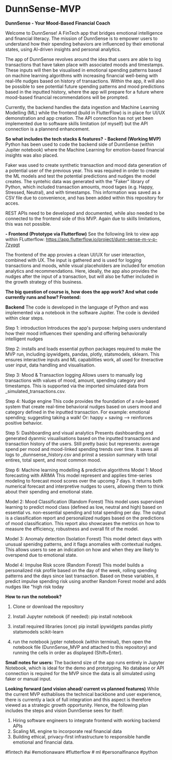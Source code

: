 # DunnSense-MVP
**DunnSense - Your Mood-Based Financial Coach**

Welcome to DunnSense! A FinTech app that bridges emotional intelligence and financial literacy. The mission of DunnSense is to empower users to understand how their spending behaviors are influenced by their emotional states, using AI-driven insights and personal analytics. 

The app of DunnSense revolves around the idea that users are able to log transactions that have taken place with associated moods and timestamps. These inputs will then be visualised in emotional spending patterns based on machine learning algorithms with increasing financial well-being with real-life nudges based on history of transactions. Within the app, it will also be possible to see potential future spending patterns and mood predictions based in the inputted history, where the app will prepare for a future where mood-based financial recommendations will be prompted. 

Currently, the backend handles the data ingestion and Machine Learning Modelling (ML) while the frontend (build in FlutterFlow) is in place for UI/UX demonstration and app creation. The API connection has not yet been implemented due to software skills limitation (of myself) but the API connection is a plannend enhancement. 

**So what includes the tech stacks & features?**
**- Backend (Working MVP)**
Python has been used to code the backend side of DunnSense (within Jupiter notebook) where the Machine Learning for emotion-based financial insights was also placed.

Faker was used to create synthetic transaction and mood data generation of a potential user of the previous year. This was required in order to create the ML models and test the potential predictions and nudges the model creates. The syntehic data was generated with the "Faker" library of Python, which included transaction amounts, mood tages (e.g. Happy, Stressed, Neutral), and with timestamps. This information was saved as a CSV file due to convenience, and has been added within this repository for acces. 

REST APIs need to be developed and documented, while also needed to be connected to the frontend side of this MVP. Again due to skills limitations, this was not possible. 

**- Frontend (Prototype via Flutterflow)**
See the following link to view app within FLutterflow: https://app.flutterflow.io/project/dunn-sense-m-v-p-7zyqgt

The frontend of the app provies a clean UI/UX for user interaction, combined with UX. The input is gathered and is used for logging transactions and moods, while visual placeholders are included for emotion analytics and recommendations. Here, ideally, the app also provides the nudges after the input of a transaction, but will also be futher included in the growth strategy of this business. 

**The big question of course is, how does the app work? And what code currently runs and how?
Frontend:**

**Backend**
The code is developed in the language of Python and was implemented via a notebook in the software Jupiter. The code is devided within clear steps.

Step 1: introduction
Introduces the app's purpose: helping users understand how their mood influences their spending and offering behaviorally intelligent nudges

Step 2: installs and loads essential python packages required to make the MVP run, including ipywidgets, pandas, plotly, statsmodels, sklearn. This ensures interactive inputs and ML capabilities work, all used for itneractive user input, data handling and visualisation.

Step 3: Mood & Transaction logging
Allows users to manually log transactions with values of mood, amount, spending category and timestamps. This is supported via the imported simulated data from _simulated_transactions.csv.

Step 4: Nudge engine
This code provides the foundation of a rule-based system that create real-time behavioral nudges based on users mood and category defined in the inputted transaction. For example: emotional spending; suggesting taking a walk! Or: happy + saving --> reinforces positive behavior. 

Step 5: Dashboarding and visual analytics
Presents dashboarding and generated dyanmic visualisations based on the inputted transactions and transaction history of the users. Still pretty basic but represents: average spend per mood and mood-linked spending trends over time. It saves all logs to _dunnsense_history.csv and prinst a session summary with total entires, total spent, and most common mood.

Step 6: Machine learning modelling & predictive algorithms
Model 1: Mood forecasting with ARIMA
This model represent and applies time-series modeling to forecast mood scores over the upcomg 7 days. It returns both numerical forecast and interpretive nudges to users, allowing them to think about their spending and emotional state.

Model 2: Mood Classification (Random Forest)
This model uses supervised learning to predict mood class (defined as low, neutral and high) based on essential vs. non-essential spending and total spending per day. The output is a classification report and personalized nudges based on the predictions of mood classification. This report also showcases the metrics on how to measure the efficiency, robustness and overall fit of the model.

Model 3: Anomaly detection (Isolation Forest)
This model detect days with unusual spenidng patterns, and it flags anomalies with contextual nudges. This allows users to see an indication on how and when they are likely to overspend due to emotional state.

Model 4: Impulse Risk score (Random Forest)
This model builds a personalized risk profile based on the day of the week, rolling spending patterns and the days since last transaction. Based on these variables, it predict impulse spending risk using another Random Forest model and adds nudges like "high risk today

**How to run the notebook?**
1. Clone or download the repository
2. Install Jupyter notebook (if needed):
pip install notebook

3. install required libraries (once)
pip install ipywidgets pandas plotly statsmodels scikit-learn

4. run the notebook
jypter notebook (within terminal), then open the notebook file (DunnSense_MVP and attached to this repository) and running the cells in order as displayed (Shift+Enter).

**Small notes for users:**
The backend size of the app runs entirely in Jupyter Notebook, which is ideal for the demo and prototyping. No database or API connection is required for the MVP since the data is all simulated using faker or manual input. 

**Looking forward (and vision ahead/ current vs planned features)**
While the current MVP esthablises the technical backbone and user experience, there is currently a lack of full integration and this aspect is therefore viewed as a strategic growth opportunity. Hence, the following plan includes the steps and vision DunnSense sees for itself:
1. Hiring software engineers to integrate frontend with working backend APIs
2. Scaling ML engine to incorporate real financial data
3. Building ethical, privacy-first infrastructure to responsible handle emotional and financial data.

#fintech #ai #emotionaware #flutterflow # ml #personalfinance #python
